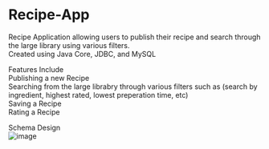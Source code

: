 # Recipe-App
Recipe Application allowing users to publish their recipe and search through the large library using various filters.  
Created using Java Core, JDBC, and MySQL  

Features Include  
Publishing a new Recipe  
Searching from the large librabry through various filters such as (search by ingredient, highest rated, lowest preperation time, etc)  
Saving a Recipe  
Rating a Recipe  
  
Schema Design  
![image](https://i.imgur.com/yFjVG4G.jpg)
